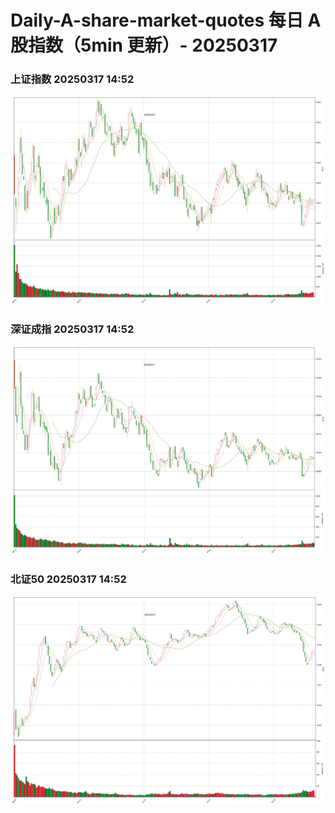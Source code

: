 
# Daily-A-share-market-quotes 每日 A 股指数（5min 更新）- 20250317

### 上证指数 20250317 14:52
![](./fig/2025/3/20250317-sh000001.png)

### 深证成指 20250317 14:52
![](./fig/2025/3/20250317-sz399001.png)

### 北证50 20250317 14:52
![](./fig/2025/3/20250317-bj899050.png)
